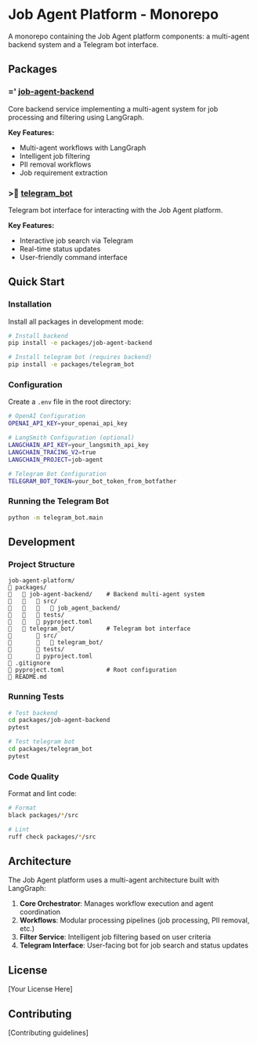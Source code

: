 # Job Agent Platform - Monorepo

A monorepo containing the Job Agent platform components: a multi-agent backend system and a Telegram bot interface.

## Packages

### =' [job-agent-backend](./packages/job-agent-backend)

Core backend service implementing a multi-agent system for job processing and filtering using LangGraph.

**Key Features:**
- Multi-agent workflows with LangGraph
- Intelligent job filtering
- PII removal workflows
- Job requirement extraction

### > [telegram_bot](./packages/telegram_bot)

Telegram bot interface for interacting with the Job Agent platform.

**Key Features:**
- Interactive job search via Telegram
- Real-time status updates
- User-friendly command interface

## Quick Start

### Installation

Install all packages in development mode:

```bash
# Install backend
pip install -e packages/job-agent-backend

# Install telegram bot (requires backend)
pip install -e packages/telegram_bot
```

### Configuration

Create a `.env` file in the root directory:

```bash
# OpenAI Configuration
OPENAI_API_KEY=your_openai_api_key

# LangSmith Configuration (optional)
LANGCHAIN_API_KEY=your_langsmith_api_key
LANGCHAIN_TRACING_V2=true
LANGCHAIN_PROJECT=job-agent

# Telegram Bot Configuration
TELEGRAM_BOT_TOKEN=your_bot_token_from_botfather
```

### Running the Telegram Bot

```bash
python -m telegram_bot.main
```

## Development

### Project Structure

```
job-agent-platform/
   packages/
      job-agent-backend/    # Backend multi-agent system
         src/
            job_agent_backend/
         tests/
         pyproject.toml
      telegram_bot/         # Telegram bot interface
          src/
             telegram_bot/
          tests/
          pyproject.toml
   .gitignore
   pyproject.toml            # Root configuration
   README.md
```

### Running Tests

```bash
# Test backend
cd packages/job-agent-backend
pytest

# Test telegram bot
cd packages/telegram_bot
pytest
```

### Code Quality

Format and lint code:

```bash
# Format
black packages/*/src

# Lint
ruff check packages/*/src
```

## Architecture

The Job Agent platform uses a multi-agent architecture built with LangGraph:

1. **Core Orchestrator**: Manages workflow execution and agent coordination
2. **Workflows**: Modular processing pipelines (job processing, PII removal, etc.)
3. **Filter Service**: Intelligent job filtering based on user criteria
4. **Telegram Interface**: User-facing bot for job search and status updates

## License

[Your License Here]

## Contributing

[Contributing guidelines]
